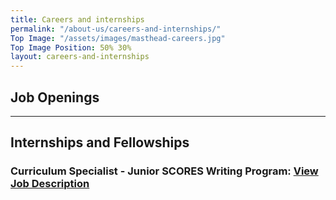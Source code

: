 ```yaml
---
title: Careers and internships
permalink: "/about-us/careers-and-internships/"
Top Image: "/assets/images/masthead-careers.jpg"
Top Image Position: 50% 30%
layout: careers-and-internships
---
```


## Job Openings

<script src='https://www.workable.com/assets/embed.js' type='text/javascript'></script>
<script type='text/javascript' charset='utf-8'>
whr(document).ready(function(){
whr_embed(508866, {detail: 'titles', base: 'jobs', zoom: 'state', grouping: 'none'});
});
</script>
<div id="whr_embed_hook"></div>

---

## Internships and Fellowships

### Curriculum Specialist - Junior SCORES Writing Program: [View Job Description](/uploads/Junior%20SCORES%20Writing%20Pilot%20RFP%20(1).pdf)